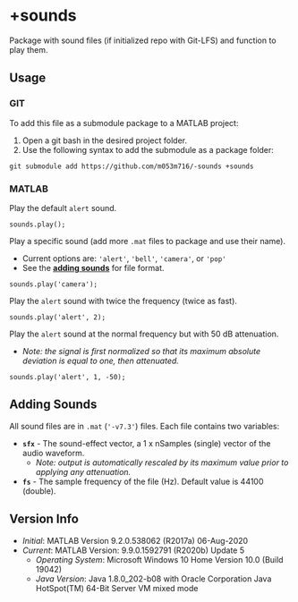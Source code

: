 # +sounds #
Package with sound files (if initialized repo with Git-LFS) and function to play them.

## Usage ##

### GIT ###
To add this file as a submodule package to a MATLAB project:
1. Open a git bash in the desired project folder.
2. Use the following syntax to add the submodule as a package folder:  
```(git)
git submodule add https://github.com/m053m716/-sounds +sounds
```

### MATLAB ###
Play the default `alert` sound.
```(matlab)
sounds.play();
```  

Play a specific sound (add more `.mat` files to package and use their name).
  * Current options are: `'alert'`, `'bell'`, `'camera'`, or `'pop'`
  * See the **[adding sounds](#adding-sounds)** for file format.
```(matlab)
sounds.play('camera');
```  

Play the `alert` sound with twice the frequency (twice as fast).
```(matlab)
sounds.play('alert', 2);
```

Play the `alert` sound at the normal frequency but with 50 dB attenuation.  
  + _Note: the signal is first normalized so that its maximum absolute deviation is equal to one, then attenuated._
```(matlab)
sounds.play('alert', 1, -50);
```

## Adding Sounds ##

All sound files are in `.mat` (`'-v7.3'`) files. Each file contains two variables:  
* **`sfx`** - The sound-effect vector, a 1 x nSamples (single) vector of the audio waveform.
  + _Note: output is automatically rescaled by its maximum value prior to applying any attenuation._
* **`fs`** - The sample frequency of the file (Hz). Default value is 44100 (double).

## Version Info ##
* _Initial_: MATLAB Version 9.2.0.538062 (R2017a) 06-Aug-2020
* _Current_: MATLAB Version: 9.9.0.1592791 (R2020b) Update 5
  + _Operating System_: Microsoft Windows 10 Home Version 10.0 (Build 19042)
  + _Java Version_: Java 1.8.0_202-b08 with Oracle Corporation Java HotSpot(TM) 64-Bit Server VM mixed mode
